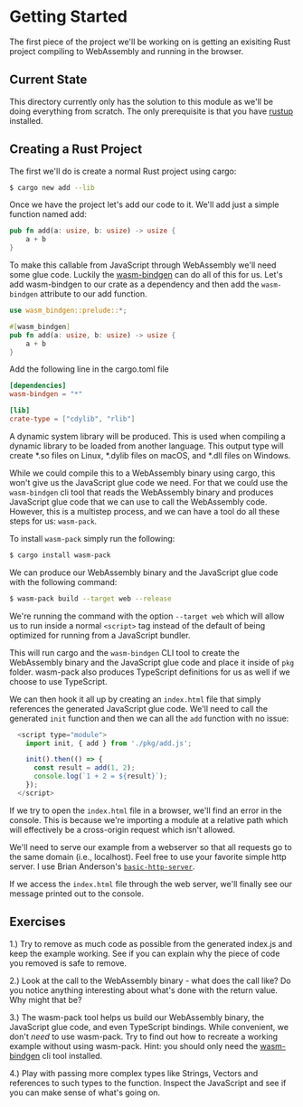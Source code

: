 # Getting Started

The first piece of the project we'll be working on is getting an exisiting Rust project compiling to WebAssembly and running in the browser.

## Current State

This directory currently only has the solution to this module as we'll be doing everything from scratch. The only prerequisite is that you have [rustup](https://rustup.rs/) installed.

## Creating a Rust Project

The first we'll do is create a normal Rust project using cargo:

```bash
$ cargo new add --lib
```

Once we have the project let's add our code to it. We'll add just a simple function named add:

```rust
pub fn add(a: usize, b: usize) -> usize {
    a + b
}
```

To make this callable from JavaScript through WebAssembly we'll need some glue code. Luckily the [wasm-bindgen](https://crates.io/crates/wasm-bindgen) can do all of this for us. Let's add wasm-bindgen to our crate as a dependency and then add the `wasm-bindgen` attribute to our add function.

```rust
use wasm_bindgen::prelude::*;

#[wasm_bindgen]
pub fn add(a: usize, b: usize) -> usize {
    a + b
}
```
Add the following line in the cargo.toml file
```toml
[dependencies]
wasm-bindgen = "*"

[lib]
crate-type = ["cdylib", "rlib"]
```
A dynamic system library will be produced. This is used when compiling a dynamic library
to be loaded from another language. This output type will create 
*.so files on Linux, *.dylib files on macOS, and *.dll files on Windows.

While we could compile this to a WebAssembly binary using cargo, this won't give us the JavaScript glue code we need. For that we could use the `wasm-bindgen` cli tool that reads the WebAssembly binary and produces JavaScript glue code that we can use to call the WebAssembly code. However, this is a multistep process, and we can have a tool do all these steps for us: `wasm-pack`.

To install `wasm-pack` simply run the following:

```bash
$ cargo install wasm-pack
```

We can produce our WebAssembly binary and the JavaScript glue code with the following command:

```bash
$ wasm-pack build --target web --release
```

We're running the command with the option `--target web` which will allow us to run inside a normal `<script>` tag instead of the default of being optimized for running from a JavaScript bundler.

This will run cargo and the `wasm-bindgen` CLI tool to create the WebAssembly binary and the JavaScript glue code and place it inside of `pkg` folder. wasm-pack also produces TypeScript definitions for us as well if we choose to use TypeScript.

We can then hook it all up by creating an `index.html` file that simply references the generated JavaScript glue code. We'll need to call the generated `init` function and then we can all the `add` function with no issue:

```javascript
  <script type="module">
    import init, { add } from './pkg/add.js';

    init().then(() => {
      const result = add(1, 2);
      console.log(`1 + 2 = ${result}`);
    });
  </script>
```

If we try to open the `index.html` file in a browser, we'll find an error in the console. This is because we're importing a module at a relative path which will effectively be a cross-origin request which isn't allowed.

We'll need to serve our example from a webserver so that all requests go to the same domain (i.e., localhost). Feel free to use your favorite simple http server. I use Brian Anderson's [`basic-http-server`](https://github.com/brson/basic-http-server).

If we access the `index.html` file through the web server, we'll finally see our message printed out to the console.

## Exercises

1.) Try to remove as much code as possible from the generated index.js and keep the example working. See if you can explain why the piece of code you removed is safe to remove.

2.) Look at the call to the WebAssembly binary - what does the call like? Do you notice anything interesting about what's done with the return value. Why might that be?

3.) The wasm-pack tool helps us build our WebAssembly binary, the JavaScript glue code, and even TypeScript bindings. While convenient, we don't _need_ to use wasm-pack. Try to find out how to recreate a working example without using wasm-pack. Hint: you should only need the [wasm-bindgen](https://github.com/rustwasm/wasm-bindgen) cli tool installed.

4.) Play with passing more complex types like Strings, Vectors and references to such types to the function. Inspect the JavaScript and see if you can make sense of what's going on.
